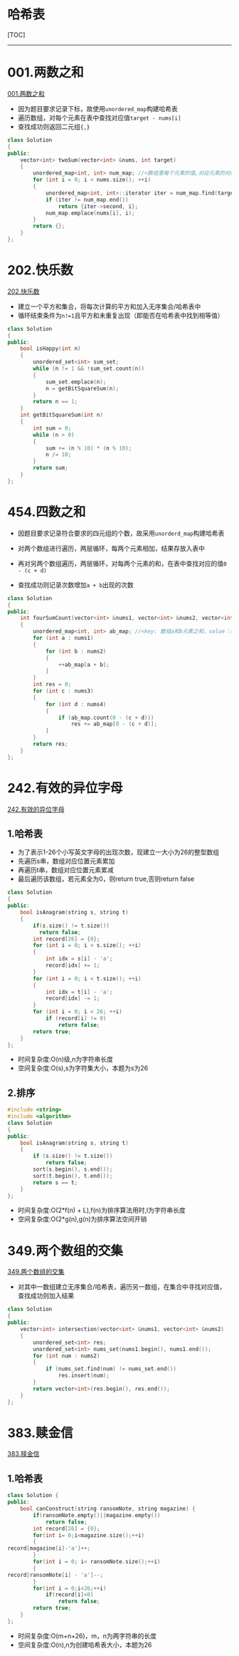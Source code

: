 # 哈希表

[TOC]

---

# 001.两数之和

[001.两数之和](https://leetcode-cn.com/problems/two-sum/)

- 因为题目要求记录下标，故使用`unordered_map`构建哈希表
- 遍历数组，对每个元素在表中查找对应值`target - nums[i]`
- 查找成功则返回二元组`{,}`

```cpp
class Solution
{
public:
    vector<int> twoSum(vector<int> &nums, int target)
    {
        unordered_map<int, int> num_map; //<数组里每个元素的值,对应元素的对应数组下标>
        for (int i = 0; i < nums.size(); ++i)
        {
            unordered_map<int, int>::iterator iter = num_map.find(target - nums[i]);
            if (iter != num_map.end())
                return {iter->second, i};
            num_map.emplace(nums[i], i);
        }
        return {};
    }
};
```

# 202.快乐数

[202.快乐数](https://leetcode-cn.com/problems/happy-number/)

- 建立一个平方和集合，将每次计算的平方和加入无序集合/哈希表中
- 循环结束条件为`n!=1`且平方和未重复出现（即能否在哈希表中找到相等值）

```cpp
class Solution
{
public:
    bool isHappy(int n)
    {
        unordered_set<int> sum_set;
        while (n != 1 && !sum_set.count(n))
        {
            sum_set.emplace(n);
            n = getBitSquareSum(n);
        }
        return n == 1;
    }
    int getBitSquareSum(int n)
    {
        int sum = 0;
        while (n > 0)
        {
            sum += (n % 10) * (n % 10);
            n /= 10;
        }
        return sum;
    }
};
```

# 454.四数之和

- 因题目要求记录符合要求的四元组的个数，故采用`unorderd_map`构建哈希表

- 对两个数组进行遍历，两层循环，每两个元素相加，结果存放入表中
- 再对另两个数组遍历，两层循环，对每两个元素的和，在表中查找对应的值`0 - (c + d)`
- 查找成功则记录次数增加`a + b`出现的次数

```cpp
class Solution
{
public:
    int fourSumCount(vector<int> &nums1, vector<int> &nums2, vector<int> &nums3, vector<int> &nums4)
    {
        unordered_map<int, int> ab_map; //<key: 数组a和b元素之和，value：和出现的次数>
        for (int a : nums1)
        {
            for (int b : nums2)
            {
                ++ab_map[a + b];
            }
        }
        int res = 0;
        for (int c : nums3)
        {
            for (int d : nums4)
            {
                if (ab_map.count(0 - (c + d)))
                    res += ab_map[0 - (c + d)];
            }
        }
        return res;
    }
};
```



# 242.有效的异位字母

[242.有效的异位字母](https://leetcode-cn.com/problems/valid-anagram/)

## 1.哈希表

- 为了表示1-26个小写英文字母的出现次数，现建立一大小为26的整型数组
- 先遍历s串，数组对应位置元素累加
- 再遍历t串，数组对应位置元素累减
- 最后遍历该数组，若元素全为0，则return true,否则return false

```cpp
class Solution
{
public:
    bool isAnagram(string s, string t)
    {
        if(s.size() != t.size())
          return false;
        int record[26] = {0};
        for (int i = 0; i < s.size(); ++i)
        {
            int idx = s[i] - 'a';
            record[idx] += 1;
        }
        for (int i = 0; i < t.size(); ++i)
        {
            int idx = t[i] - 'a';
            record[idx] -= 1;
        }
        for (int i = 0; i < 26; ++i)
            if (record[i] != 0)
                return false;
        return true;
    }
};
```

- 时间复杂度:O(n)级,n为字符串长度
- 空间复杂度:O(s),s为字符集大小，本题为s为26

## 2.排序

```cpp
#include <string>
#include <algorithm>
class Solution
{
public:
    bool isAnagram(string s, string t)
    {
        if (s.size() != t.size())
            return false;
        sort(s.begin(), s.end());
        sort(t.begin(), t.end());
        return s == t;
    }
};
```

- 时间复杂度:O(2*f(n) + L),f(n)为排序算法用时,l为字符串长度
- 空间复杂度:O(2*g(n),g(n)为排序算法空间开销

# 349.两个数组的交集

[349.两个数组的交集](https://leetcode-cn.com/problems/intersection-of-two-arrays/)

- 对其中一数组建立无序集合/哈希表，遍历另一数组，在集合中寻找对应值，查找成功则加入结果


```cpp
class Solution
{
public:
    vector<int> intersection(vector<int> &nums1, vector<int> &nums2)
    {
        unordered_set<int> res;
        unordered_set<int> nums_set(nums1.begin(), nums1.end());
        for (int num : nums2)
        {
            if (nums_set.find(num) != nums_set.end())
                res.insert(num);
        }
        return vector<int>(res.begin(), res.end());
    }
};
```



# 383.赎金信

[383.赎金信](https://leetcode-cn.com/problems/ransom-note/)

## 1.哈希表

```cpp
class Solution {
public:
    bool canConstruct(string ransomNote, string magazine) {
        if(ransomNote.empty()||magazine.empty())
            return false;
        int record[26] = {0};
        for(int i= 0;i<magazine.size();++i)
        {
record[magazine[i]-'a']++;
        }
        for(int i = 0; i< ransomNote.size();++i)
        {
record[ransomNote[i] - 'a']--;
        }
        for(int i = 0;i<26;++i)
            if(record[i]<0)
                return false;
        return true;
    }
};
```

- 时间复杂度:O(m+n+26)，m，n为两字符串的长度
- 空间复杂度:O(n),n为创建哈希表大小，本题为26